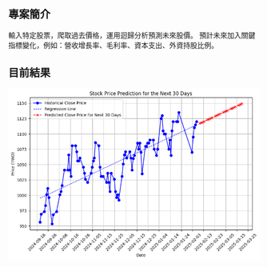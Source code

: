 ## **專案簡介**
輸入特定股票，爬取過去價格，運用迴歸分析預測未來股價。
預計未來加入關鍵指標變化，例如：營收增長率、毛利率、資本支出、外資持股比例。


## 目前結果
![目前結果](images/demo.png)